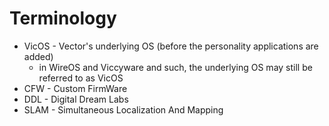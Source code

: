 # Terminology

- VicOS - Vector's underlying OS (before the personality applications are added)
    - in WireOS and Viccyware and such, the underlying OS may still be referred to as VicOS
- CFW - Custom FirmWare
- DDL - Digital Dream Labs
- SLAM - Simultaneous Localization And Mapping